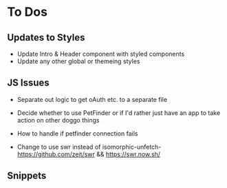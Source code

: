 # To Dos


## Updates to Styles
- Update Intro & Header component with styled components
- Update any other global or themeing styles

## JS Issues
- Separate out logic to get oAuth etc. to a separate file
- Decide whether to use PetFinder or if I'd rather just have an app to take action on other doggo things


- How to handle if petfinder connection fails
- Change to use swr instead of isomorphic-unfetch- https://github.com/zeit/swr && https://swr.now.sh/



## Snippets
